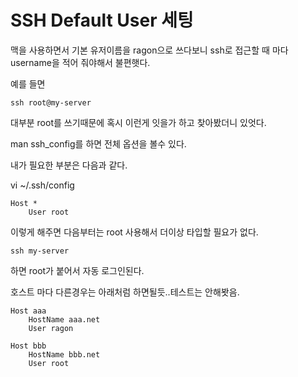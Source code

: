# SSH Default User 세팅 

맥을 사용하면서 기본 유저이름을 ragon으로 쓰다보니 ssh로 접근할 때 마다 username을 적어 줘야해서 불편햇다.

예를 들면 
```
ssh root@my-server 
```

대부분 root를 쓰기때문에 혹시 이런게 잇을가 하고 찾아봤더니 있엇다.

man ssh_config를 하면 전체 옵션을 볼수 있다. 

내가 필요한 부분은 다음과 같다.

vi ~/.ssh/config
```
Host *
    User root
```

이렇게 해주면 다음부터는 root 사용해서 더이상 타입할 필요가 없다.

```
ssh my-server
```
하면 root가 붙어서 자동 로그인된다.

호스트 마다 다른경우는 아래처럼 하면될듯..테스트는 안해봣음.
```
Host aaa
    HostName aaa.net
    User ragon

Host bbb
    HostName bbb.net
    User root
```


